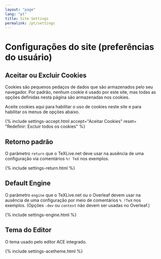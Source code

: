 ```yaml
---
layout: "page"
lang: "pt"
title: Site Settings
permalink: /pt/settings
---
```

# Configurações do site (preferências do usuário)

## Aceitar ou Excluir Cookies

Cookies são pequenos pedaços de dados que são armazenados pelo seu navegador. Por padrão, nenhum cookie é usado por este site, mas todas as opções definidas nesta página são armazenadas nos cookies.

Aceite cookies aqui para habilitar o uso de cookies neste site e para habilitar os menus de opções abaixo.

{% include settings-accept.html 
   accept="Aceitar Cookies"
   reset= "Redefinir: Excluir todos os cookies"
%}

## Retorno padrão 
O parâmetro `return` que o TeXLive.net deve usar na ausência de uma
configuração via comentários `%! TeX` nos exemplos.

{% include settings-return.html %}


## Default Engine

O parâmetro `engine` que o TeXLive.net ou o Overleaf devem usar na
ausência de uma configuração por meio de comentários `% !TeX` nos
exemplos. (Opções `-dev` ou `context` não devem ser usadas no Overleaf.)

{% include settings-engine.html %}


## Tema do Editor
O tema usado pelo editor ACE integrado.

{% include settings-acetheme.html %}

